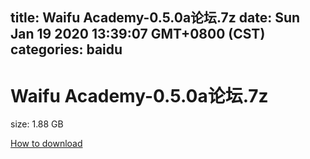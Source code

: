 
title: Waifu   Academy-0.5.0a论坛.7z
date: Sun Jan 19 2020 13:39:07 GMT+0800 (CST)    
categories: baidu
---

# Waifu   Academy-0.5.0a论坛.7z
size: 1.88 GB
 
 

[How to download](https://bpcam.bemobtrk.com/go/2ceec3aa-1ca2-46d6-b9ff-aaa5c184517c?jno=5242)